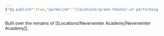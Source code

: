 ```yaml
---
{"dg-publish":true,"permalink":"/locations/grand-theater-of-performing-arts/"}
---
```


Built over the remains of [[Locations/Neverwinter Academy\|Neverwinter Academy]].
